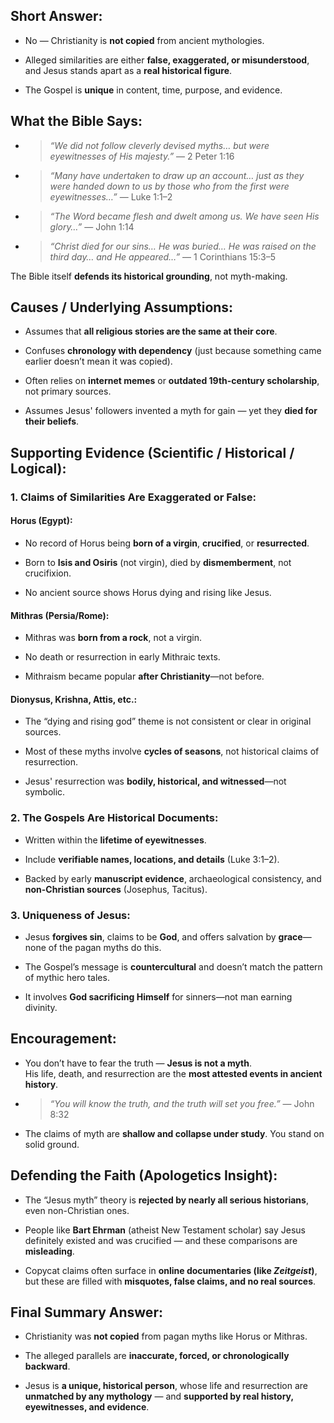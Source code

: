 ## Short Answer:

- No — Christianity is **not copied** from ancient mythologies.
    
- Alleged similarities are either **false, exaggerated, or misunderstood**, and Jesus stands apart as a **real historical figure**.
    
- The Gospel is **unique** in content, time, purpose, and evidence.

## What the Bible Says:

- > _“We did not follow cleverly devised myths… but were eyewitnesses of His majesty.”_ — 2 Peter 1:16
    
- > _“Many have undertaken to draw up an account… just as they were handed down to us by those who from the first were eyewitnesses…”_ — Luke 1:1–2
    
- > _“The Word became flesh and dwelt among us. We have seen His glory…”_ — John 1:14
    
- > _“Christ died for our sins… He was buried… He was raised on the third day… and He appeared…”_ — 1 Corinthians 15:3–5
    

The Bible itself **defends its historical grounding**, not myth-making.

## Causes / Underlying Assumptions:

- Assumes that **all religious stories are the same at their core**.
    
- Confuses **chronology with dependency** (just because something came earlier doesn’t mean it was copied).
    
- Often relies on **internet memes** or **outdated 19th-century scholarship**, not primary sources.
    
- Assumes Jesus' followers invented a myth for gain — yet they **died for their beliefs**.

## Supporting Evidence (Scientific / Historical / Logical):

### 1. **Claims of Similarities Are Exaggerated or False:**

#### Horus (Egypt):

- No record of Horus being **born of a virgin**, **crucified**, or **resurrected**.
    
- Born to **Isis and Osiris** (not virgin), died by **dismemberment**, not crucifixion.
    
- No ancient source shows Horus dying and rising like Jesus.
    

#### Mithras (Persia/Rome):

- Mithras was **born from a rock**, not a virgin.
    
- No death or resurrection in early Mithraic texts.
    
- Mithraism became popular **after Christianity**—not before.
    

#### Dionysus, Krishna, Attis, etc.:

- The “dying and rising god” theme is not consistent or clear in original sources.
    
- Most of these myths involve **cycles of seasons**, not historical claims of resurrection.
    
- Jesus' resurrection was **bodily, historical, and witnessed**—not symbolic.
    

### 2. **The Gospels Are Historical Documents:**

- Written within the **lifetime of eyewitnesses**.
    
- Include **verifiable names, locations, and details** (Luke 3:1–2).
    
- Backed by early **manuscript evidence**, archaeological consistency, and **non-Christian sources** (Josephus, Tacitus).
    

### 3. **Uniqueness of Jesus:**

- Jesus **forgives sin**, claims to be **God**, and offers salvation by **grace**—none of the pagan myths do this.
    
- The Gospel’s message is **countercultural** and doesn’t match the pattern of mythic hero tales.
    
- It involves **God sacrificing Himself** for sinners—not man earning divinity.

## Encouragement:

- You don’t have to fear the truth — **Jesus is not a myth**.  
    His life, death, and resurrection are the **most attested events in ancient history**.
    
- > _“You will know the truth, and the truth will set you free.”_ — John 8:32
    
- The claims of myth are **shallow and collapse under study**. You stand on solid ground.

## Defending the Faith (Apologetics Insight):

- The “Jesus myth” theory is **rejected by nearly all serious historians**, even non-Christian ones.
    
- People like **Bart Ehrman** (atheist New Testament scholar) say Jesus definitely existed and was crucified — and these comparisons are **misleading**.
    
- Copycat claims often surface in **online documentaries (like _Zeitgeist_)**, but these are filled with **misquotes, false claims, and no real sources**.

## Final Summary Answer:

- Christianity was **not copied** from pagan myths like Horus or Mithras.
    
- The alleged parallels are **inaccurate, forced, or chronologically backward**.
    
- Jesus is **a unique, historical person**, whose life and resurrection are **unmatched by any mythology** — and **supported by real history, eyewitnesses, and evidence**.